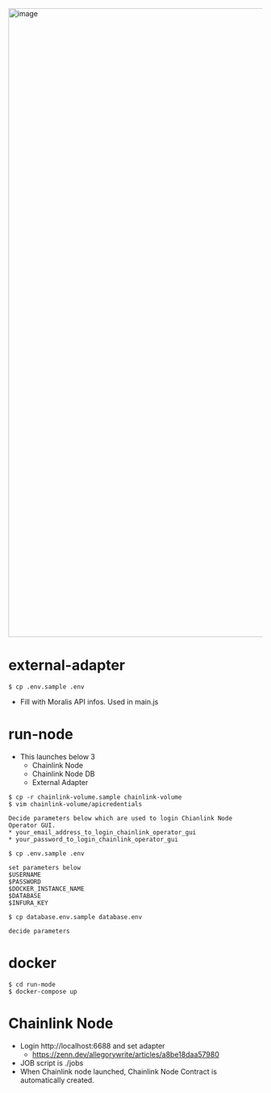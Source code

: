 <img width="1248" alt="image" src="https://user-images.githubusercontent.com/1631778/179434364-eb7591c6-6fd8-4fa0-ad2c-deee4a20eb40.png">


# external-adapter

```
$ cp .env.sample .env
```
* Fill with Moralis API infos. Used in main.js

# run-node

* This launches below 3
  * Chainlink Node
  * Chainlink Node DB
  * External Adapter

```
$ cp -r chainlink-volume.sample chainlink-volume
$ vim chainlink-volume/apicredentials

Decide parameters below which are used to login Chianlink Node Operator GUI.
* your_email_address_to_login_chainlink_operator_gui
* your_password_to_login_chainlink_operator_gui

$ cp .env.sample .env

set parameters below
$USERNAME
$PASSWORD
$DOCKER_INSTANCE_NAME
$DATABASE
$INFURA_KEY

$ cp database.env.sample database.env

decide parameters
```

# docker 

```
$ cd run-mode
$ docker-compose up
```

# Chainlink Node

* Login http://localhost:6688 and set adapter
  * https://zenn.dev/allegorywrite/articles/a8be18daa57980
* JOB script is ./jobs
* When Chainlink node launched, Chainlink Node Contract is automatically created.




